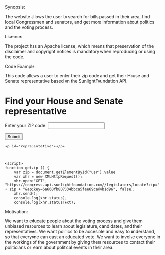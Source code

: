 Synopsis:

The website allows the user to search for bills passed in their area, find local Congressmen and senators, and get more information about politics and the voting process.

License:

The project has an Apache license, which means that preservation of the disclaimer and copyright notices is mandatory when reproducing or using the code. 

Code Example:

This code allows a user to enter their zip code and get their House and Senate representative based on the SunlightFoundation API.

<h1>Find your House and Senate representative</h1>
    <div class="form-group">
      <label for="usr">Enter your ZIP code:</label>
      <input type="text" class="form-control" id="usr">
    </div>
    <p id="invalid"></p>
    <button type="button" class="btn btn-default" onclick="getzip()">Submit</button>

    <p id="representative"></p>
    
    

    <script>
    function getzip () {
        var zip = document.getElementById("usr").value
        var xhr = new XMLHttpRequest();
        xhr.open("GET", "https://congress.api.sunlightfoundation.com//legislators/locate?zip=" + zip + "&apikey=6a668fb807334bbca5fee69cad4b1d96", false);
        xhr.send();
        console.log(xhr.status);
        console.log(xhr.statusText);

Motivation: 

We want to educate people about the voting process and give them unbiased resources to learn about legislature, candidates, and their representatives. We want politics to be accesible and easy to understand, so that everyone can cast an educated vote. We want to involve everyone in the workings of the government by giving them resources to contact their politicians or learn about political events in their area.

